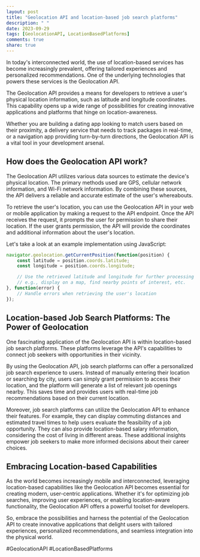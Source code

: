 ```yaml
---
layout: post
title: "Geolocation API and location-based job search platforms"
description: " "
date: 2023-09-29
tags: [GeolocationAPI, LocationBasedPlatforms]
comments: true
share: true
---
```


In today's interconnected world, the use of location-based services has become increasingly prevalent, offering tailored experiences and personalized recommendations. One of the underlying technologies that powers these services is the Geolocation API. 

The Geolocation API provides a means for developers to retrieve a user's physical location information, such as latitude and longitude coordinates. This capability opens up a wide range of possibilities for creating innovative applications and platforms that hinge on location-awareness. 

Whether you are building a dating app looking to match users based on their proximity, a delivery service that needs to track packages in real-time, or a navigation app providing turn-by-turn directions, the Geolocation API is a vital tool in your development arsenal. 

## How does the Geolocation API work? 

The Geolocation API utilizes various data sources to estimate the device's physical location. The primary methods used are GPS, cellular network information, and Wi-Fi network information. By combining these sources, the API delivers a reliable and accurate estimate of the user's whereabouts. 

To retrieve the user's location, you can use the Geolocation API in your web or mobile application by making a request to the API endpoint. Once the API receives the request, it prompts the user for permission to share their location. If the user grants permission, the API will provide the coordinates and additional information about the user's location. 

Let's take a look at an example implementation using JavaScript:

```javascript
navigator.geolocation.getCurrentPosition(function(position) {
    const latitude = position.coords.latitude;
    const longitude = position.coords.longitude;

    // Use the retrieved latitude and longitude for further processing
    // e.g., display on a map, find nearby points of interest, etc.
}, function(error) {
    // Handle errors when retrieving the user's location
});
```

## Location-based Job Search Platforms: The Power of Geolocation 

One fascinating application of the Geolocation API is within location-based job search platforms. These platforms leverage the API's capabilities to connect job seekers with opportunities in their vicinity. 

By using the Geolocation API, job search platforms can offer a personalized job search experience to users. Instead of manually entering their location or searching by city, users can simply grant permission to access their location, and the platform will generate a list of relevant job openings nearby. This saves time and provides users with real-time job recommendations based on their current location. 

Moreover, job search platforms can utilize the Geolocation API to enhance their features. For example, they can display commuting distances and estimated travel times to help users evaluate the feasibility of a job opportunity. They can also provide location-based salary information, considering the cost of living in different areas. These additional insights empower job seekers to make more informed decisions about their career choices. 

## Embracing Location-based Capabilities 

As the world becomes increasingly mobile and interconnected, leveraging location-based capabilities like the Geolocation API becomes essential for creating modern, user-centric applications. Whether it's for optimizing job searches, improving user experiences, or enabling location-aware functionality, the Geolocation API offers a powerful toolset for developers. 

So, embrace the possibilities and harness the potential of the Geolocation API to create innovative applications that delight users with tailored experiences, personalized recommendations, and seamless integration into the physical world.

\#GeolocationAPI #LocationBasedPlatforms